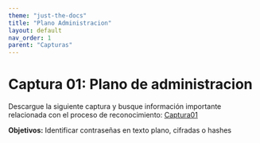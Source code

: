 ```yaml
---
theme: "just-the-docs"
title: "Plano Administracion"
layout: default
nav_order: 1
parent: "Capturas"
---
```

# Captura 01: Plano de administracion
Descargue la siguiente captura y busque información importante relacionada con el proceso de reconocimiento:
[Captura01](https://github.com/dpachecocl/dpachecocl.github.io/raw/refs/heads/main/docs/capturas/Captura01.pcapng)

**Objetivos:** Identificar contraseñas en texto plano, cifradas o hashes
